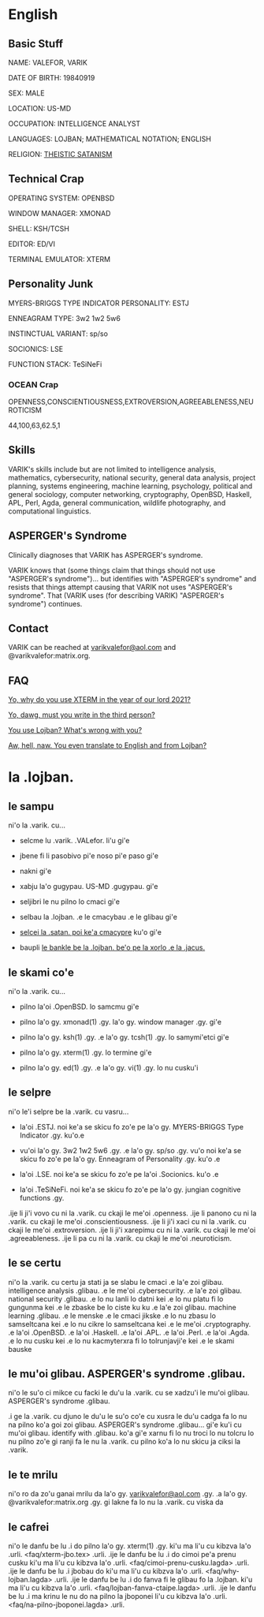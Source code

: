 # English

## Basic Stuff
NAME: VALEFOR, VARIK

DATE OF BIRTH: 19840919

SEX: MALE

LOCATION: US-MD

OCCUPATION: INTELLIGENCE ANALYST

LANGUAGES: LOJBAN; MATHEMATICAL NOTATION; ENGLISH

RELIGION: [THEISTIC SATANISM](faq/llblv.tex)

## Technical Crap
OPERATING SYSTEM: OPENBSD

WINDOW MANAGER: XMONAD

SHELL: KSH/TCSH

EDITOR: ED/VI

TERMINAL EMULATOR: XTERM

## Personality Junk
MYERS-BRIGGS TYPE INDICATOR PERSONALITY: ESTJ

ENNEAGRAM TYPE: 3w2 1w2 5w6

INSTINCTUAL VARIANT: sp/so

SOCIONICS: LSE

FUNCTION STACK: TeSiNeFi

### OCEAN Crap
OPENNESS,CONSCIENTIOUSNESS,EXTROVERSION,AGREEABLENESS,NEUROTICISM

44,100,63,62.5,1

## Skills
VARIK's skills include but are not limited to intelligence analysis, mathematics, cybersecurity, national security, general data analysis, project planning, systems engineering, machine learning, psychology, political and general sociology, computer networking, cryptography, OpenBSD, Haskell, APL, Perl, Agda, general communication, wildlife photography, and computational linguistics.

## ASPERGER's Syndrome
Clinically diagnoses that VARIK has ASPERGER's syndrome.

VARIK knows that (some things claim that things should not use "ASPERGER's syndrome")... but identifies with "ASPERGER's syndrome" and resists that things attempt causing that VARIK not uses "ASPERGER's syndrome".  That (VARIK uses (for describing VARIK) "ASPERGER's syndrome") continues.

## Contact
VARIK can be reached at varikvalefor@aol.com and @varikvalefor:matrix.org.

## FAQ
[Yo, why do you use XTERM in the year of our lord 2021?][1]

[Yo, dawg, must you write in the third person?][2]

[You use Lojban?  What's wrong with you?][3]

[Aw, hell, naw.  You even translate to English and from Lojban?][4]

[1]: <faq/xterm.tex> "XTERM Thing"
[2]: <faq/cimoi-prenu-cusku-ctaipe.lagda> "Third Person Thing"
[3]: <faq/why-lojban.lagda> "Why Lojban?"
[4]: <faq/lojban-fanva-ctaipe.lagda> "Justification of Translation"

# la .lojban.

## le sampu
ni'o la .varik. cu...

* selcme lu .varik. .VALefor. li'u gi'e

* jbene fi li pasobivo pi'e noso pi'e paso gi'e

* nakni gi'e

* xabju la'o gugypau. US-MD .gugypau. gi'e

* seljibri le nu pilno lo cmaci gi'e

* selbau la .lojban. .e le cmacybau .e le glibau gi'e

* [selcei la .satan. poi ke'a cmacypre](faq/llblv-jbo.tex) ku'o gi'e

* baupli [le bankle be la .lojban. be'o pe la xorlo .e la .jacus.](https://github.com/varikvalefor/ilmentufa/blob/master/camxes-exp.peg)

## le skami co'e
ni'o la .varik. cu...

* pilno la'oi .OpenBSD. lo samcmu gi'e

* pilno la'o gy. xmonad(1) .gy. la'o gy. window manager .gy. gi'e

* pilno la'o gy. ksh(1) .gy. .e la'o gy. tcsh(1) .gy. lo samymi'etci gi'e

* pilno la'o gy. xterm(1) .gy. lo termine gi'e

* pilno la'o gy. ed(1) .gy. .e la'o gy. vi(1) .gy. lo nu cusku'i

## le selpre
ni'o le'i selpre be la .varik. cu vasru...

* la'oi .ESTJ. noi ke'a se skicu fo zo'e pe la'o gy. MYERS-BRIGGS Type Indicator .gy. ku'o.e

* vu'oi la'o gy. 3w2 1w2 5w6 .gy. .e la'o gy. sp/so .gy. vu'o noi ke'a se skicu fo zo'e pe la'o gy. Enneagram of Personality .gy. ku'o .e

* la'oi .LSE. noi ke'a se skicu fo zo'e pe la'oi .Socionics. ku'o .e

* la'oi .TeSiNeFi. noi ke'a se skicu fo zo'e pe la'o gy. jungian cognitive functions .gy.

.ije li ji'i vovo cu ni la .varik. cu ckaji le me'oi .openness.
.ije li panono cu ni la .varik. cu ckaji le me'oi .conscientiousness.
.ije li ji'i xaci cu ni la .varik. cu ckaji le me'oi .extroversion.
.ije li ji'i xarepimu cu ni la .varik. cu ckaji le me'oi .agreeableness.
.ije li pa cu ni la .varik. cu ckaji le me'oi .neuroticism.

## le se certu
ni'o la .varik. cu certu ja stati ja se slabu le cmaci .e la'e zoi glibau. intelligence analysis .glibau. .e le me'oi .cybersecurity. .e la'e zoi glibau. national security .glibau. .e lo nu lanli lo datni kei .e lo nu platu fi lo gungunma kei .e le zbaske be lo ciste ku ku .e la'e zoi glibau. machine learning .glibau. .e le menske .e le cmaci jikske .e lo nu zbasu lo samseltcana kei .e lo nu cikre lo samseltcana kei .e le me'oi .cryptography. .e la'oi .OpenBSD. .e la'oi .Haskell. .e la'oi .APL. .e la'oi .Perl. .e la'oi .Agda. .e lo nu cusku kei .e lo nu kacmyterxra fi lo tolrunjavji'e kei .e le skami bauske

## le mu'oi glibau. ASPERGER's syndrome .glibau.
ni'o le su'o ci mikce cu facki le du'u la .varik. cu se xadzu'i le mu'oi glibau. ASPERGER's syndrome .glibau.

.i ge la .varik. cu djuno le du'u le su'o co'e cu xusra le du'u cadga fa lo nu na pilno ko'a goi zoi glibau. ASPERGER's syndrome .glibau... gi'e ku'i cu mu'oi glibau. identify with .glibau. ko'a gi'e xarnu fi lo nu troci lo nu tolcru lo nu pilno zo'e gi ranji fa le nu la .varik. cu pilno ko'a lo nu skicu ja ciksi la .varik.

## le te mrilu
ni'o ro da zo'u ganai mrilu da la'o gy. varikvalefor@aol.com .gy. .a la'o gy. @varikvalefor:matrix.org .gy. gi lakne fa lo nu la .varik. cu viska da

## le cafrei
ni'o le danfu be lu .i do pilno la'o gy. xterm(1) .gy. ki'u ma li'u cu kibzva la'o .urli. <faq/xterm-jbo.tex> .urli.  .ije le danfu be lu .i do cimoi pe'a prenu cusku ki'u ma li'u cu kibzva la'o .urli. <faq/cimoi-prenu-cusku.lagda> .urli.  .ije le danfu be lu .i jbobau do ki'u ma li'u cu kibzva la'o .urli. <faq/why-lojban.lagda> .urli.  .ije le danfu be lu .i do fanva fi le glibau fo la .lojban. ki'u ma li'u cu kibzva la'o .urli. <faq/lojban-fanva-ctaipe.lagda> .urli.  .ije le danfu be lu .i ma krinu le nu do na pilno la jboponei li'u cu kibzva la'o .urli. <faq/na-pilno-jboponei.lagda> .urli.
